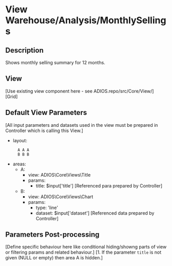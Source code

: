 # View Warehouse/Analysis/MonthlySellings

## Description

Shows monthly selling summary for 12 months.

## View

[Use existing view component here - see ADIOS.repo/src/Core/View/]
[Grid]

## Default View Parameters
[All input parameters and datasets used in the view must be prepared in Controller which is calling this View.]

* layout:
  ```
    A A A
    B B B    
  ```
* areas:
  * A: 
    * view: ADIOS\Core\Views\Title
    * params:
      * title: $input['title'] [Referenced para prepared by Controller]
  * B:
    * view: ADIOS\Core\Views\Chart
    * params:
      * type: 'line'
      * dataset: $input['dataset'] [Referenced data prepared by Controller]

## Parameters Post-processing
[Define specific behaviour here like conditional hiding/showng parts of view or filtering params and related behaviour.]
[1. If the parameter `title` is not given (NULL or empty) then area A is hidden.]


